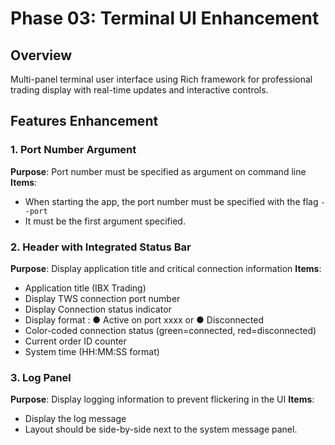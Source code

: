 # Phase 03: Terminal UI Enhancement

## Overview
Multi-panel terminal user interface using Rich framework for professional trading display with real-time updates and interactive controls.

## Features Enhancement

### 1. Port Number Argument
**Purpose**: Port number must be specified as argument on command line
**Items**:
- When starting the app, the port number must be specified with the flag `--port`
- It must be the first argument specified.

### 2. Header with Integrated Status Bar
**Purpose**: Display application title and critical connection information
**Items**:
- Application title (IBX Trading)
- Display TWS connection port number
- Display Connection status indicator
- Display format : ● Active on port xxxx or ● Disconnected
- Color-coded connection status (green=connected, red=disconnected)
- Current order ID counter
- System time (HH:MM:SS format)
  
### 3. Log Panel
**Purpose**: Display logging information to prevent flickering in the UI
**Items**:
- Display the log message 
- Layout should be side-by-side next to the system message panel.